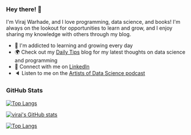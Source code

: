 ### Hey there! 👋

I'm Viraj Warhade, and I love programming, data science, and books! I'm always on the lookout for opportunities to learn and grow, and I enjoy sharing my knowledge with others through my blog.

- 🌱 I'm addicted to learning and growing every day
- :earth_africa: Check out my [Daily Tips](https://mathdatasimplified.com/) blog for my latest thoughts on data science and programming
- :office: Connect with me on [LinkedIn](https://www.linkedin.com/in/)
- :speaker: Listen to me on the [Artists of Data Science podcast](https://medium.com/@theartistsofdatascience/why-we-should-be-more-like-winnie-the-pooh-khuyen-tran-on-the-artists-of-data-science-c610c91d4c14)

### GitHub Stats

[![Top Langs](https://github-readme-stats.vercel.app/api/top-langs/?username=virajwarhade&layout=compact)](https://github.com/anuraghazra/github-readme-stats)



[![viraj's GitHub stats](https://github-readme-stats.vercel.app/api?username=virajwarhade&show_icons=true&theme=radical)](https://github.com/anuraghazra/github-readme-stats)

[![Top Langs](https://github-readme-stats.vercel.app/api/top-langs/?username=virajwarhade&langs_count=8)](https://github.com/anuraghazra/github-readme-stats)
